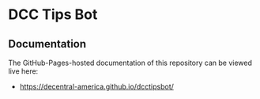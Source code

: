 # DCC Tips Bot

<!-- 
<p align="center">
  <a href="https://"><img src="docs/_static/template.jpg?raw=true" alt="alt"/></a>
</p>
 -->

## Documentation

The GitHub-Pages-hosted documentation of this repository can be viewed live here:

 * https://decentral-america.github.io/dcctipsbot/
